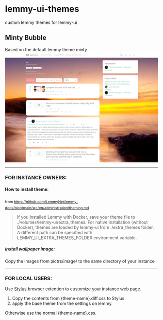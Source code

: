 # lemmy-ui-themes
custom lemmy themes for lemmy-ui

## Minty Bubble
Based on the default lemmy theme minty
![](https://github.com/2xx04/lemmy-ui-themes/raw/main/screenshots/mintybubble.png)

---

### FOR INSTANCE OWNERS:

#### How to install theme:
<sub>from https://github.com/LemmyNet/lemmy-docs/blob/main/src/en/administration/theming.md</sub>

> If you installed Lemmy with Docker, save your theme file to ./volumes/lemmy-ui/extra_themes. For native installation (without Docker), themes are loaded by lemmy-ui from ./extra_themes folder. A different path can be specified with LEMMY_UI_EXTRA_THEMES_FOLDER environment variable.

##### install wallpaper image:

Copy the images from pictrs/image/ to the same directory of your instance

---

### FOR LOCAL USERS:

Use [Stylus](https://add0n.com/stylus.html) browser extention to customize your instance web page.

1. Copy the contents from {theme-name}.diff.css to Stylus.
2. apply the base theme from the settings on lemmy.

Otherwise use the normal {theme-name}.css.
